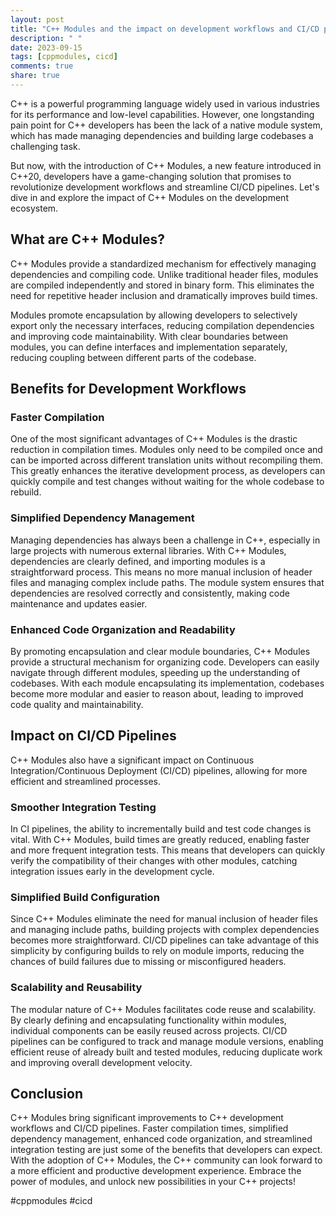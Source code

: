```yaml
---
layout: post
title: "C++ Modules and the impact on development workflows and CI/CD pipelines"
description: " "
date: 2023-09-15
tags: [cppmodules, cicd]
comments: true
share: true
---
```


C++ is a powerful programming language widely used in various industries for its performance and low-level capabilities. However, one longstanding pain point for C++ developers has been the lack of a native module system, which has made managing dependencies and building large codebases a challenging task. 

But now, with the introduction of C++ Modules, a new feature introduced in C++20, developers have a game-changing solution that promises to revolutionize development workflows and streamline CI/CD pipelines. Let's dive in and explore the impact of C++ Modules on the development ecosystem.

## What are C++ Modules?

C++ Modules provide a standardized mechanism for effectively managing dependencies and compiling code. Unlike traditional header files, modules are compiled independently and stored in binary form. This eliminates the need for repetitive header inclusion and dramatically improves build times.

Modules promote encapsulation by allowing developers to selectively export only the necessary interfaces, reducing compilation dependencies and improving code maintainability. With clear boundaries between modules, you can define interfaces and implementation separately, reducing coupling between different parts of the codebase.

## Benefits for Development Workflows

### Faster Compilation
One of the most significant advantages of C++ Modules is the drastic reduction in compilation times. Modules only need to be compiled once and can be imported across different translation units without recompiling them. This greatly enhances the iterative development process, as developers can quickly compile and test changes without waiting for the whole codebase to rebuild.

### Simplified Dependency Management
Managing dependencies has always been a challenge in C++, especially in large projects with numerous external libraries. With C++ Modules, dependencies are clearly defined, and importing modules is a straightforward process. This means no more manual inclusion of header files and managing complex include paths. The module system ensures that dependencies are resolved correctly and consistently, making code maintenance and updates easier.

### Enhanced Code Organization and Readability
By promoting encapsulation and clear module boundaries, C++ Modules provide a structural mechanism for organizing code. Developers can easily navigate through different modules, speeding up the understanding of codebases. With each module encapsulating its implementation, codebases become more modular and easier to reason about, leading to improved code quality and maintainability.

## Impact on CI/CD Pipelines

C++ Modules also have a significant impact on Continuous Integration/Continuous Deployment (CI/CD) pipelines, allowing for more efficient and streamlined processes.

### Smoother Integration Testing
In CI pipelines, the ability to incrementally build and test code changes is vital. With C++ Modules, build times are greatly reduced, enabling faster and more frequent integration tests. This means that developers can quickly verify the compatibility of their changes with other modules, catching integration issues early in the development cycle.

### Simplified Build Configuration
Since C++ Modules eliminate the need for manual inclusion of header files and managing include paths, building projects with complex dependencies becomes more straightforward. CI/CD pipelines can take advantage of this simplicity by configuring builds to rely on module imports, reducing the chances of build failures due to missing or misconfigured headers.

### Scalability and Reusability
The modular nature of C++ Modules facilitates code reuse and scalability. By clearly defining and encapsulating functionality within modules, individual components can be easily reused across projects. CI/CD pipelines can be configured to track and manage module versions, enabling efficient reuse of already built and tested modules, reducing duplicate work and improving overall development velocity.

## Conclusion

C++ Modules bring significant improvements to C++ development workflows and CI/CD pipelines. Faster compilation times, simplified dependency management, enhanced code organization, and streamlined integration testing are just some of the benefits that developers can expect. With the adoption of C++ Modules, the C++ community can look forward to a more efficient and productive development experience. Embrace the power of modules, and unlock new possibilities in your C++ projects!

\#cppmodules #cicd